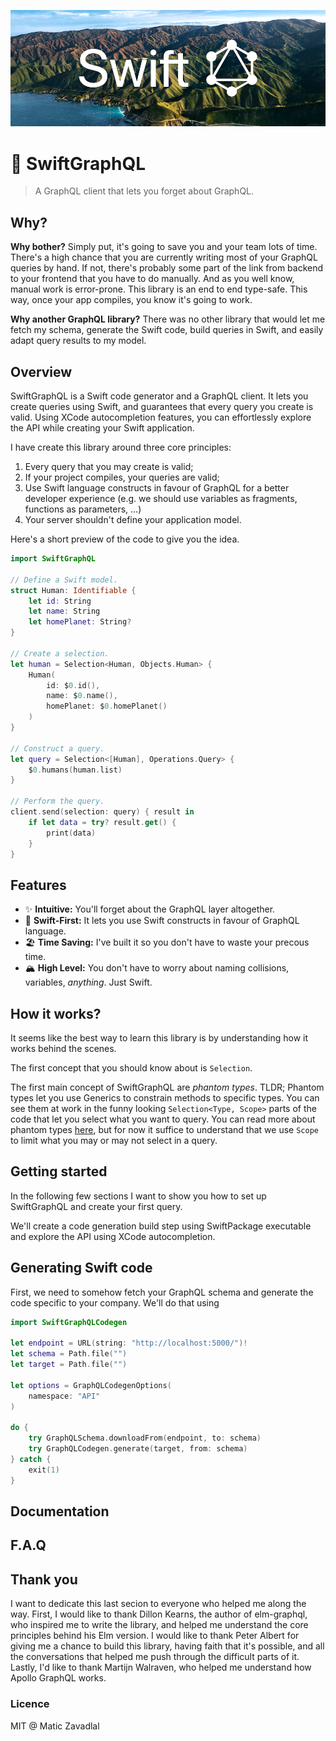 <p align="center"><img src="media/thumbnail.png" width="860" /></p>

# 🦅 SwiftGraphQL

> A GraphQL client that lets you forget about GraphQL.


## Why?

__Why bother?__ Simply put, it's going to save you and your team lots of time. There's a high chance that you are currently writing most of your GraphQL queries by hand. If not, there's probably some part of the link from backend to your frontend that you have to do manually. And as you well know, manual work is error-prone. This library is an end to end type-safe. This way, once your app compiles, you know it's going to work.

__Why another GraphQL library?__ There was no other library that would let me fetch my schema, generate the Swift code, build queries in Swift, and easily adapt query results to my model.


## Overview

SwiftGraphQL is a Swift code generator and a GraphQL client. It lets you create queries using Swift, and guarantees that every query you create is valid. Using XCode autocompletion features, you can effortlessly explore the API while creating your Swift application.

I have create this library around three core principles:
    
1. Every query that you may create is valid;
1. If your project compiles, your queries are valid;
1. Use Swift language constructs in favour of GraphQL for a better developer experience (e.g. we should use variables as fragments, functions as parameters, ...)
1. Your server shouldn't define your application model.

Here's a short preview of the code to give you the idea.

```swift
import SwiftGraphQL

// Define a Swift model.
struct Human: Identifiable {
    let id: String
    let name: String
    let homePlanet: String?
}

// Create a selection.
let human = Selection<Human, Objects.Human> {
    Human(
        id: $0.id(), 
        name: $0.name(),
        homePlanet: $0.homePlanet()
    )
}

// Construct a query.
let query = Selection<[Human], Operations.Query> {
    $0.humans(human.list)
}

// Perform the query.
client.send(selection: query) { result in
    if let data = try? result.get() {
        print(data)
    }
}
```

## Features

- ✨ **Intuitive:** You'll forget about the GraphQL layer altogether.
- 🦅 **Swift-First:** It lets you use Swift constructs in favour of GraphQL language.
- 🏖 **Time Saving:** I've built it so you don't have to waste your precous time.
- 🏔 **High Level:** You don't have to worry about naming collisions, variables, _anything_. Just Swift.

## How it works?

It seems like the best way to learn this library is by understanding how it works behind the scenes.

The first concept that you should know about is `Selection`.

The first main concept of SwiftGraphQL are _phantom types_. TLDR; Phantom types let you use Generics to constrain methods to specific types. You can see them at work in the funny looking `Selection<Type, Scope>` parts of the code that let you select what you want to query. You can read more about phantom types [here](https://www.swiftbysundell.com/articles/phantom-types-in-swift/), but for now it suffice to understand that we use `Scope` to limit what you may or may not select in a query.

## Getting started

In the following few sections I want to show you how to set up SwiftGraphQL and create your first query.

We'll create a code generation build step using SwiftPackage executable and explore the API using XCode autocompletion.

## Generating Swift code

First, we need to somehow fetch your GraphQL schema and generate the code specific to your company. We'll do that using 

```swift
import SwiftGraphQLCodegen

let endpoint = URL(string: "http://localhost:5000/")!
let schema = Path.file("")
let target = Path.file("")

let options = GraphQLCodegenOptions(
    namespace: "API"
)

do {
    try GraphQLSchema.downloadFrom(endpoint, to: schema)
    try GraphQLCodegen.generate(target, from: schema)
} catch {
    exit(1)
}
```


## Documentation


## F.A.Q


## Thank you

I want to dedicate this last secion to everyone who helped me along the way. First, I would like to thank Dillon Kearns, the author of elm-graphql, who inspired me to write the library, and helped me understand the core principles behind his Elm version.
I would like to thank Peter Albert for giving me a chance to build this library, having faith that it's possible, and all the conversations that helped me push through the difficult parts of it.
Lastly, I'd like to thank Martijn Walraven, who helped me understand how Apollo GraphQL works.


### Licence

MIT @ Matic Zavadlal